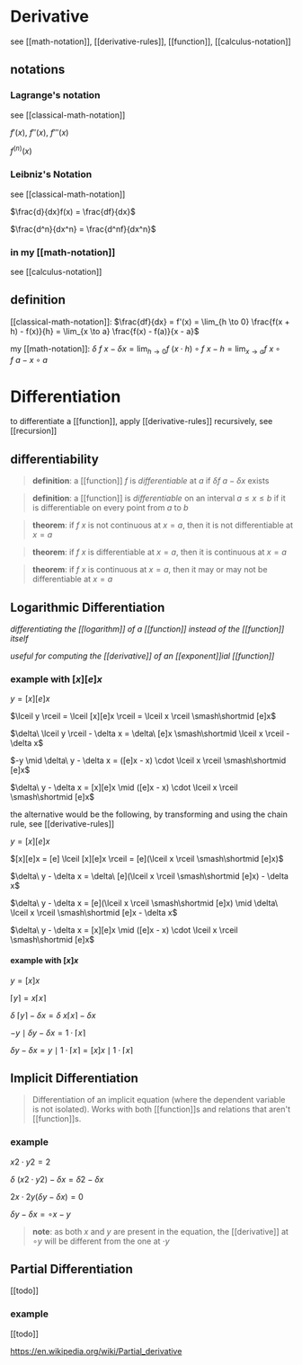 # Derivative

see [[math-notation]], [[derivative-rules]], [[function]], [[calculus-notation]]

## notations

### Lagrange's notation

see [[classical-math-notation]]

$f'(x)$, $f''(x)$, $f'''(x)$

$f^{(n)}(x)$

### Leibniz's Notation

see [[classical-math-notation]]

$\frac{d}{dx}f(x) = \frac{df}{dx}$

$\frac{d^n}{dx^n} = \frac{d^nf}{dx^n}$

### in my [[math-notation]]

see [[calculus-notation]]

## definition

[[classical-math-notation]]: $\frac{df}{dx} = f'(x) = \lim_{h \to 0} \frac{f(x + h) - f(x)}{h} = \lim_{x \to a} \frac{f(x) - f(a)}{x - a}$

my [[math-notation]]: $\delta\ f\ x - \delta x = \lim_{h \to 0} f\ (x \cdot h) \circ f\ x - h = \lim_{x \to a} f\ x \circ f\ a - x \circ a$

# Differentiation

to differentiate a [[function]], apply [[derivative-rules]] recursively, see [[recursion]]

## differentiability

> **definition**: a [[function]] $f$ is _differentiable_ at $a$ if $\delta f\ a - \delta x$ exists

> **definition**: a [[function]] is _differentiable_ on an interval $a \le x \le b$ if it is differentiable on every point from $a$ to $b$

> **theorem**: if $f\ x$ is not continuous at $x = a$, then it is not differentiable at $x = a$

> **theorem**: if $f\ x$ is differentiable at $x = a$, then it is continuous at $x = a$

> **theorem**: if $f\ x$ is continuous at $x = a$, then it may or may not be differentiable at $x = a$

## Logarithmic Differentiation

_differentiating the [[logarithm]] of a [[function]] instead of the [[function]] itself_

_useful for computing the [[derivative]] of an [[exponent]]ial [[function]]_

### example with $[x][e]x$

$y = [x][e]x$

$\lceil y \rceil = \lceil [x][e]x \rceil = \lceil x \rceil \smash\shortmid [e]x$

$\delta\ \lceil y \rceil - \delta x = \delta\ [e]x \smash\shortmid \lceil x \rceil - \delta x$

$-y \mid \delta\ y - \delta x = ([e]x - x) \cdot \lceil x \rceil \smash\shortmid [e]x$

$\delta\ y - \delta x = [x][e]x \mid ([e]x - x) \cdot \lceil x \rceil \smash\shortmid [e]x$

the alternative would be the following, by transforming and using the chain rule, see [[derivative-rules]]

$y = [x][e]x$

$[x][e]x = [e] \lceil [x][e]x \rceil = [e](\lceil x \rceil \smash\shortmid [e]x)$

$\delta\ y - \delta x = \delta\ [e](\lceil x \rceil \smash\shortmid [e]x) - \delta x$

$\delta\ y - \delta x = [e](\lceil x \rceil \smash\shortmid [e]x) \mid \delta\ \lceil x \rceil \smash\shortmid [e]x - \delta x$

$\delta\ y - \delta x = [x][e]x \mid ([e]x - x) \cdot \lceil x \rceil \smash\shortmid [e]x$

#### example with $[x]x$

$y = [x]x$

$\lceil y \rceil = x \lceil x \rceil$

$\delta\ \lceil y \rceil - \delta x = \delta\ x \lceil x \rceil - \delta x$

$-y \mid \delta y - \delta x = 1 \cdot \lceil x \rceil$

$\delta y - \delta x = y \mid 1 \cdot \lceil x \rceil = [x]x \mid 1 \cdot \lceil x \rceil$

## Implicit Differentiation

> Differentiation of an implicit equation (where the dependent variable is not isolated). Works with both [[function]]s and relations that aren't [[function]]s.

### example

$x2 \cdot y2 = 2$

$\delta\ (x2 \cdot y2) - \delta x = \delta 2 - \delta x$

$2x \cdot 2y(\delta y - \delta x) = 0$

$\delta y - \delta x = \circ x - y$

> **note**: as both $x$ and $y$ are present in the equation, the [[derivative]] at $\circ y$ will be different from the one at $\cdot y$

## Partial Differentiation

[[todo]]

### example

[[todo]]

<https://en.wikipedia.org/wiki/Partial_derivative>
